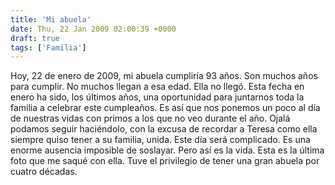 ```yaml
---
title: 'Mi abuela'
date: Thu, 22 Jan 2009 02:00:39 +0000
draft: true
tags: ['Familia']
---
```


Hoy, 22 de enero de 2009, mi abuela cumpliría 93 años. Son muchos años para cumplir. No muchos llegan a esa edad. Ella no llegó. Esta fecha en enero ha sido, los últimos años, una oportunidad para juntarnos toda la familia a celebrar este cumpleaños. Es así que nos ponemos un poco al día de nuestras vidas con primos a los que no veo durante el año. Ojalá podamos seguir haciéndolo, con la excusa de recordar a Teresa como ella siempre quiso tener a su familia, unida. Este día será complicado. Es una enorme ausencia imposible de soslayar. Pero así es la vida. Esta es la última foto que me saqué con ella. Tuve el privilegio de tener una gran abuela por cuatro décadas.